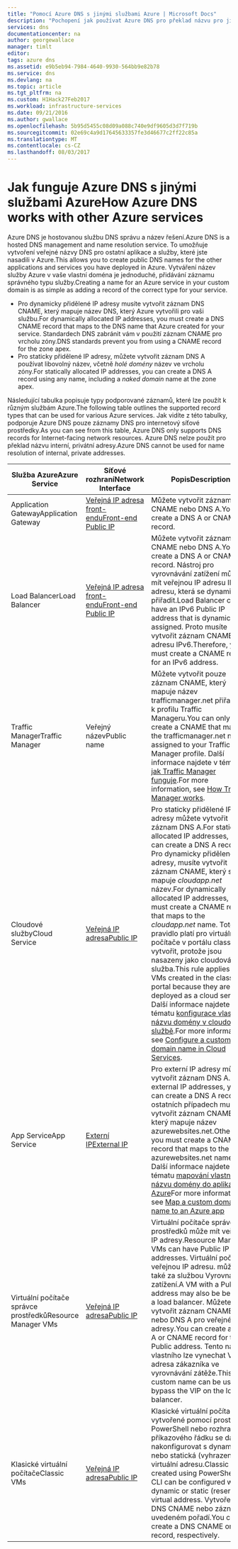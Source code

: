 ```yaml
---
title: "Pomocí Azure DNS s jinými službami Azure | Microsoft Docs"
description: "Pochopení jak používat Azure DNS pro překlad názvu pro jinými službami Azure"
services: dns
documentationcenter: na
author: georgewallace
manager: timlt
editor: 
tags: azure dns
ms.assetid: e9b5eb94-7984-4640-9930-564bb9e82b78
ms.service: dns
ms.devlang: na
ms.topic: article
ms.tgt_pltfrm: na
ms.custom: H1Hack27Feb2017
ms.workload: infrastructure-services
ms.date: 09/21/2016
ms.author: gwallace
ms.openlocfilehash: 5b95d5455c08d09a088c740e9df9605d3d7f719b
ms.sourcegitcommit: 02e69c4a9d17645633357fe3d46677c2ff22c85a
ms.translationtype: MT
ms.contentlocale: cs-CZ
ms.lasthandoff: 08/03/2017
---
```

# <a name="how-azure-dns-works-with-other-azure-services"></a><span data-ttu-id="e086d-103">Jak funguje Azure DNS s jinými službami Azure</span><span class="sxs-lookup"><span data-stu-id="e086d-103">How Azure DNS works with other Azure services</span></span>

<span data-ttu-id="e086d-104">Azure DNS je hostovanou službu DNS správu a název řešení.</span><span class="sxs-lookup"><span data-stu-id="e086d-104">Azure DNS is a hosted DNS management and name resolution service.</span></span> <span data-ttu-id="e086d-105">To umožňuje vytvoření veřejné názvy DNS pro ostatní aplikace a služby, které jste nasadili v Azure.</span><span class="sxs-lookup"><span data-stu-id="e086d-105">This allows you to create public DNS names for the other applications and services you have deployed in Azure.</span></span> <span data-ttu-id="e086d-106">Vytváření název služby Azure v vaše vlastní doména je jednoduché, přidávání záznamu správného typu služby.</span><span class="sxs-lookup"><span data-stu-id="e086d-106">Creating a name for an Azure service in your custom domain is as simple as adding a record of the correct type for your service.</span></span>

* <span data-ttu-id="e086d-107">Pro dynamicky přidělené IP adresy musíte vytvořit záznam DNS CNAME, který mapuje název DNS, který Azure vytvořili pro vaši službu.</span><span class="sxs-lookup"><span data-stu-id="e086d-107">For dynamically allocated IP addresses, you must create a DNS CNAME record that maps to the DNS name that Azure created for your service.</span></span> <span data-ttu-id="e086d-108">Standardech DNS zabránit vám v použití záznam CNAME pro vrcholu zóny.</span><span class="sxs-lookup"><span data-stu-id="e086d-108">DNS standards prevent you from using a CNAME record for the zone apex.</span></span>
* <span data-ttu-id="e086d-109">Pro staticky přidělené IP adresy, můžete vytvořit záznam DNS A používat libovolný název, včetně *holé domény* název ve vrcholu zóny.</span><span class="sxs-lookup"><span data-stu-id="e086d-109">For statically allocated IP addresses, you can create a DNS A record using any name, including a *naked domain* name at the zone apex.</span></span>

<span data-ttu-id="e086d-110">Následující tabulka popisuje typy podporované záznamů, které lze použít k různým službám Azure.</span><span class="sxs-lookup"><span data-stu-id="e086d-110">The following table outlines the supported record types that can be used for various Azure services.</span></span> <span data-ttu-id="e086d-111">Jak vidíte z této tabulky, podporuje Azure DNS pouze záznamy DNS pro internetový síťové prostředky.</span><span class="sxs-lookup"><span data-stu-id="e086d-111">As you can see from this table, Azure DNS only supports DNS records for Internet-facing network resources.</span></span> <span data-ttu-id="e086d-112">Azure DNS nelze použít pro překlad názvu interní, privátní adresy.</span><span class="sxs-lookup"><span data-stu-id="e086d-112">Azure DNS cannot be used for name resolution of internal, private addresses.</span></span>

| <span data-ttu-id="e086d-113">Služba Azure</span><span class="sxs-lookup"><span data-stu-id="e086d-113">Azure Service</span></span> | <span data-ttu-id="e086d-114">Síťové rozhraní</span><span class="sxs-lookup"><span data-stu-id="e086d-114">Network Interface</span></span> | <span data-ttu-id="e086d-115">Popis</span><span class="sxs-lookup"><span data-stu-id="e086d-115">Description</span></span> |
| --- | --- | --- |
| <span data-ttu-id="e086d-116">Application Gateway</span><span class="sxs-lookup"><span data-stu-id="e086d-116">Application Gateway</span></span> |[<span data-ttu-id="e086d-117">Veřejná IP adresa front-endu</span><span class="sxs-lookup"><span data-stu-id="e086d-117">Front-end Public IP</span></span>](dns-custom-domain.md#public-ip-address) |<span data-ttu-id="e086d-118">Můžete vytvořit záznam CNAME nebo DNS A.</span><span class="sxs-lookup"><span data-stu-id="e086d-118">You can create a DNS A or CNAME record.</span></span> |
| <span data-ttu-id="e086d-119">Load Balancer</span><span class="sxs-lookup"><span data-stu-id="e086d-119">Load Balancer</span></span> |[<span data-ttu-id="e086d-120">Veřejná IP adresa front-endu</span><span class="sxs-lookup"><span data-stu-id="e086d-120">Front-end Public IP</span></span>](dns-custom-domain.md#public-ip-address)  |<span data-ttu-id="e086d-121">Můžete vytvořit záznam CNAME nebo DNS A.</span><span class="sxs-lookup"><span data-stu-id="e086d-121">You can create a DNS A or CNAME record.</span></span> <span data-ttu-id="e086d-122">Nástroj pro vyrovnávání zatížení může mít veřejnou IP adresu IPv6 adresu, která se dynamicky přiřadit.</span><span class="sxs-lookup"><span data-stu-id="e086d-122">Load Balancer can have an IPv6 Public IP address that is dynamically assigned.</span></span> <span data-ttu-id="e086d-123">Proto musíte vytvořit záznam CNAME pro adresu IPv6.</span><span class="sxs-lookup"><span data-stu-id="e086d-123">Therefore, you must create a CNAME record for an IPv6 address.</span></span> |
| <span data-ttu-id="e086d-124">Traffic Manager</span><span class="sxs-lookup"><span data-stu-id="e086d-124">Traffic Manager</span></span> |<span data-ttu-id="e086d-125">Veřejný název</span><span class="sxs-lookup"><span data-stu-id="e086d-125">Public name</span></span> |<span data-ttu-id="e086d-126">Můžete vytvořit pouze záznam CNAME, který mapuje název trafficmanager.net přiřazená k profilu Traffic Manageru.</span><span class="sxs-lookup"><span data-stu-id="e086d-126">You can only create a CNAME that maps to the trafficmanager.net name assigned to your Traffic Manager profile.</span></span> <span data-ttu-id="e086d-127">Další informace najdete v tématu [jak Traffic Manager funguje](../traffic-manager/traffic-manager-overview.md#traffic-manager-example).</span><span class="sxs-lookup"><span data-stu-id="e086d-127">For more information, see [How Traffic Manager works](../traffic-manager/traffic-manager-overview.md#traffic-manager-example).</span></span> |
| <span data-ttu-id="e086d-128">Cloudové služby</span><span class="sxs-lookup"><span data-stu-id="e086d-128">Cloud Service</span></span> |[<span data-ttu-id="e086d-129">Veřejná IP adresa</span><span class="sxs-lookup"><span data-stu-id="e086d-129">Public IP</span></span>](dns-custom-domain.md#public-ip-address) |<span data-ttu-id="e086d-130">Pro staticky přidělené IP adresy můžete vytvořit záznam DNS A.</span><span class="sxs-lookup"><span data-stu-id="e086d-130">For statically allocated IP addresses, you can create a DNS A record.</span></span> <span data-ttu-id="e086d-131">Pro dynamicky přidělené IP adresy, musíte vytvořit záznam CNAME, který se mapuje *cloudapp.net* název.</span><span class="sxs-lookup"><span data-stu-id="e086d-131">For dynamically allocated IP addresses, you must create a CNAME record that maps to the *cloudapp.net* name.</span></span> <span data-ttu-id="e086d-132">Toto pravidlo platí pro virtuální počítače v portálu classic vytvořit, protože jsou nasazeny jako cloudová služba.</span><span class="sxs-lookup"><span data-stu-id="e086d-132">This rule applies to VMs created in the classic portal because they are deployed as a cloud service.</span></span> <span data-ttu-id="e086d-133">Další informace najdete v tématu [konfigurace vlastního názvu domény v cloudové službě](../cloud-services/cloud-services-custom-domain-name-portal.md).</span><span class="sxs-lookup"><span data-stu-id="e086d-133">For more information, see [Configure a custom domain name in Cloud Services](../cloud-services/cloud-services-custom-domain-name-portal.md).</span></span> |
| <span data-ttu-id="e086d-134">App Service</span><span class="sxs-lookup"><span data-stu-id="e086d-134">App Service</span></span> | [<span data-ttu-id="e086d-135">Externí IP</span><span class="sxs-lookup"><span data-stu-id="e086d-135">External IP</span></span>](dns-custom-domain.md#app-service-web-apps) |<span data-ttu-id="e086d-136">Pro externí IP adresy můžete vytvořit záznam DNS A.</span><span class="sxs-lookup"><span data-stu-id="e086d-136">For external IP addresses, you can create a DNS A record.</span></span> <span data-ttu-id="e086d-137">V ostatních případech musíte vytvořit záznam CNAME, který mapuje název azurewebsites.net.</span><span class="sxs-lookup"><span data-stu-id="e086d-137">Otherwise, you must create a CNAME record that maps to the azurewebsites.net name.</span></span> <span data-ttu-id="e086d-138">Další informace najdete v tématu [mapování vlastního názvu domény do aplikace Azure](../app-service-web/web-sites-custom-domain-name.md)</span><span class="sxs-lookup"><span data-stu-id="e086d-138">For more information, see [Map a custom domain name to an Azure app](../app-service-web/web-sites-custom-domain-name.md)</span></span> |
| <span data-ttu-id="e086d-139">Virtuální počítače správce prostředků</span><span class="sxs-lookup"><span data-stu-id="e086d-139">Resource Manager VMs</span></span> |[<span data-ttu-id="e086d-140">Veřejná IP adresa</span><span class="sxs-lookup"><span data-stu-id="e086d-140">Public IP</span></span>](dns-custom-domain.md#public-ip-address) |<span data-ttu-id="e086d-141">Virtuální počítače správce prostředků může mít veřejné IP adresy.</span><span class="sxs-lookup"><span data-stu-id="e086d-141">Resource Manager VMs can have Public IP addresses.</span></span> <span data-ttu-id="e086d-142">Virtuální počítač s veřejnou IP adresu. může být také za službou Vyrovnávání zatížení.</span><span class="sxs-lookup"><span data-stu-id="e086d-142">A VM with a Public IP address may also be behind a load balancer.</span></span> <span data-ttu-id="e086d-143">Můžete vytvořit záznam CNAME nebo DNS A pro veřejné adresy.</span><span class="sxs-lookup"><span data-stu-id="e086d-143">You can create a DNS A or CNAME record for the Public address.</span></span> <span data-ttu-id="e086d-144">Tento název vlastního lze vynechat VIP adresa zákazníka ve vyrovnávání zátěže.</span><span class="sxs-lookup"><span data-stu-id="e086d-144">This custom name can be used to bypass the VIP on the load balancer.</span></span> |
| <span data-ttu-id="e086d-145">Klasické virtuální počítače</span><span class="sxs-lookup"><span data-stu-id="e086d-145">Classic VMs</span></span> |[<span data-ttu-id="e086d-146">Veřejná IP adresa</span><span class="sxs-lookup"><span data-stu-id="e086d-146">Public IP</span></span>](dns-custom-domain.md#public-ip-address) |<span data-ttu-id="e086d-147">Klasické virtuální počítače vytvořené pomocí prostředí PowerShell nebo rozhraní příkazového řádku se dá nakonfigurovat s dynamická nebo statická (vyhrazená) virtuální adresu.</span><span class="sxs-lookup"><span data-stu-id="e086d-147">Classic VMs created using PowerShell or CLI can be configured with a dynamic or static (reserved) virtual address.</span></span> <span data-ttu-id="e086d-148">Vytvořením DNS CNAME nebo záznam, v uvedeném pořadí.</span><span class="sxs-lookup"><span data-stu-id="e086d-148">You can create a DNS CNAME or A record, respectively.</span></span> |
